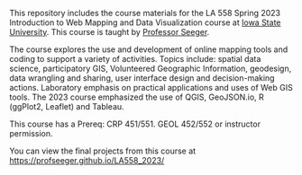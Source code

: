 This repository includes the course materials for the LA 558 Spring 2023 Introduction to Web Mapping and Data Visualization course at [Iowa State University](https://www.iastate.edu). This course is taught by [Professor Seeger](https://faculty.sites.iastate.edu/cjseeger/).

The course explores the use and development of online mapping tools and coding to support a variety of activities. Topics include: spatial data science, participatory GIS, Volunteered Geographic Information, geodesign, data wrangling and sharing, user interface design and decision-making actions. 
Laboratory emphasis on practical applications and uses of Web GIS tools. The 2023 course emphasized the use of QGIS, GeoJSON.io, R (ggPlot2, Leaflet) and Tableau.

This course has a Prereq: CRP 451/551. GEOL 452/552 or instructor permission.

You can view the final projects from this course at https://profseeger.github.io/LA558_2023/
